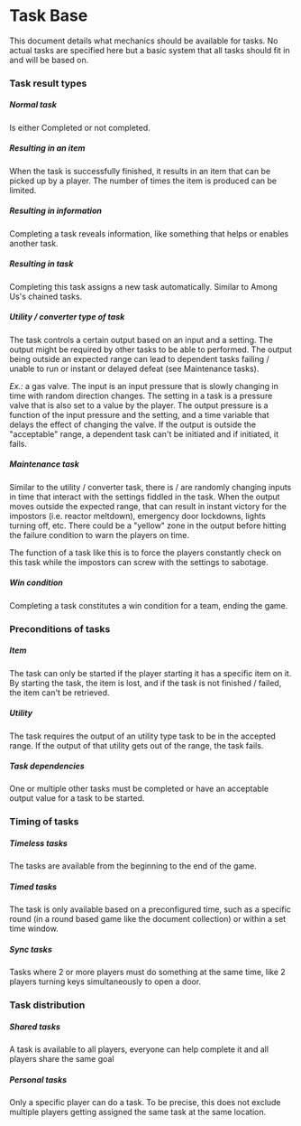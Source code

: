# Task Base

This document details what mechanics should be available for tasks. No actual
tasks are specified here but a basic system that all tasks should fit in and
will be based on.


### Task result types

##### Normal task

Is either Completed or not completed.

##### Resulting in an item

When the task is successfully finished, it results in an item that can be
picked up by a player. The number of times the item is produced can be limited.

##### Resulting in information

Completing a task reveals information, like something that helps or enables
another task.

##### Resulting in task

Completing this task assigns a new task automatically. Similar to Among Us's
chained tasks.

##### Utility / converter type of task

The task controls a certain output based on an input and a setting. The output
might be required by other tasks to be able to performed. The output being
outside an expected range can lead to dependent tasks failing / unable to run
or instant or delayed defeat (see Maintenance tasks).

*Ex.:* a gas valve. The input is an input pressure that is slowly changing in
time with random direction changes. The setting in a task is a pressure valve
that is also set to a value by the player. The output pressure is a function of
the input pressure and the setting, and a time variable that delays the effect
of changing the valve. If the output is outside the "acceptable" range, a
dependent task can't be initiated and if initiated, it fails.

##### Maintenance task

Similar to the utility / converter task, there is / are randomly changing
inputs in time that interact with the settings fiddled in the task. When the
output moves outside the expected range, that can result in instant victory for
the impostors (i.e. reactor meltdown), emergency door lockdowns, lights turning
off, etc. There could be a "yellow" zone in the output before hitting the
failure condition to warn the players on time. 

The function of a task like this is to force the players constantly check on
this task while the impostors can screw with the settings to sabotage.

##### Win condition

Completing a task constitutes a win condition for a team, ending the game.


### Preconditions of tasks

##### Item

The task can only be started if the player starting it has a specific item on
it. By starting the task, the item is lost, and if the task is not finished /
failed, the item can't be retrieved.

##### Utility

The task requires the output of an utility type task to be in the accepted
range. If the output of that utility gets out of the range, the task fails.

##### Task dependencies

One or multiple other tasks must be completed or have an acceptable output
value for a task to be started.


### Timing of tasks

##### Timeless tasks

The tasks are available from the beginning to the end of the game.

##### Timed tasks

The task is only available based on a preconfigured time, such as a specific
round (in a round based game like the document collection) or within a set time
window.

##### Sync tasks

Tasks where 2 or more players must do something at the same time, like 2 
players turning keys simultaneously to open a door.

### Task distribution

##### Shared tasks

A task is available to all players, everyone can help complete it and all
players share the same goal

##### Personal tasks

Only a specific player can do a task. To be precise, this does not exclude
multiple players getting assigned the same task at the same location.
